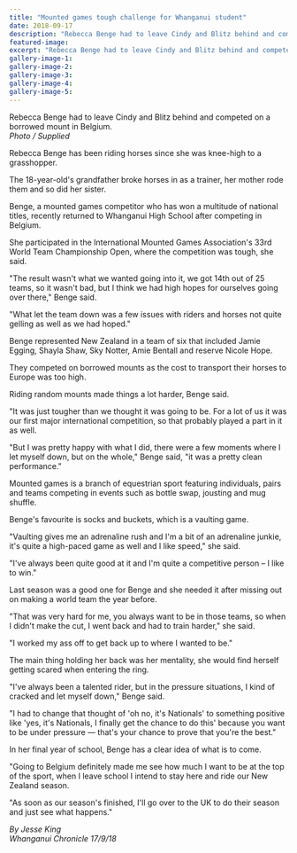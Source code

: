 ```yaml
---
title: "Mounted games tough challenge for Whanganui student"
date: 2018-09-17
description: "Rebecca Benge had to leave Cindy and Blitz behind and competed on a borrowed mount in Belgium..."
featured-image: 
excerpt: "Rebecca Benge had to leave Cindy and Blitz behind and competed on a borrowed mount in Belgium."
gallery-image-1: 
gallery-image-2: 
gallery-image-3: 
gallery-image-4: 
gallery-image-5: 
---
```


<p><span>Rebecca Benge had to leave Cindy and Blitz behind and competed on a borrowed mount in Belgium.</span><br /><em>Photo / Supplied</em></p>
<p class="element element-paragraph">Rebecca Benge has been riding horses since she was knee-high to a grasshopper.</p>
<p class="element element-paragraph">The 18-year-old's grandfather broke horses in as a trainer, her mother rode them and so did her sister.</p>
<p class="element element-paragraph">Benge, a mounted games competitor who has won a multitude of national titles, recently returned to Whanganui High School after competing in Belgium.</p>
<p class="element element-paragraph">She participated in the International Mounted Games Association's 33rd World Team Championship Open, where the competition was tough, she said.</p>
<p class="element element-paragraph">"The result wasn't what we wanted going into it, we got 14th out of 25 teams, so it wasn't bad, but I think we had high hopes for ourselves going over there," Benge said.</p>
<p class="element element-paragraph">"What let the team down was a few issues with riders and horses not quite gelling as well as we had hoped."</p>
<p class="element element-paragraph">Benge represented New Zealand in a team of six that included Jamie Egging, Shayla Shaw, Sky Notter, Amie Bentall and reserve Nicole Hope.</p>
<p class="element element-paragraph">They competed on borrowed mounts as the cost to transport their horses to Europe was too high.</p>
<p class="element element-paragraph">Riding random mounts made things a lot harder, Benge said.</p>
<p class="element element-paragraph">"It was just tougher than we thought it was going to be. For a lot of us it was our first major international competition, so that probably played a part in it as well.</p>
<p class="element element-paragraph">"But I was pretty happy with what I did, there were a few moments where I let myself down, but on the whole," Benge said, "it was a pretty clean performance."</p>
<p class="element element-paragraph">Mounted games is a branch of equestrian sport featuring individuals, pairs and teams competing in events such as bottle swap, jousting and mug shuffle.</p>
<p class="element element-paragraph">Benge's favourite is socks and buckets, which is a vaulting game.</p>
<p class="element element-paragraph">"Vaulting gives me an adrenaline rush and I'm a bit of an adrenaline junkie, it's quite a high-paced game as well and I like speed," she said.</p>
<p class="element element-paragraph">"I've always been quite good at it and I'm quite a competitive person &ndash; I like to win."</p>
<p class="element element-paragraph">Last season was a good one for Benge and she needed it after missing out on making a world team the year before.</p>
<p class="element element-paragraph">"That was very hard for me, you always want to be in those teams, so when I didn't make the cut, I went back and had to train harder," she said.</p>
<p class="element element-paragraph">"I worked my ass off to get back up to where I wanted to be."</p>
<p class="element element-paragraph">The main thing holding her back was her mentality, she would find herself getting scared when entering the ring.</p>
<p class="element element-paragraph">"I've always been a talented rider, but in the pressure situations, I kind of cracked and let myself down," Benge said.</p>
<p class="element element-paragraph">"I had to change that thought of 'oh no, it's Nationals' to something positive like 'yes, it's Nationals, I finally get the chance to do this' because you want to be under pressure &mdash; that's your chance to prove that you're the best."</p>
<p class="element element-paragraph">In her final year of school, Benge has a clear idea of what is to come.</p>
<p class="element element-paragraph">"Going to Belgium definitely made me see how much I want to be at the top of the sport, when I leave school I intend to stay here and ride our New Zealand season.</p>
<p class="element element-paragraph">"As soon as our season's finished, I'll go over to the UK to do their season and just see what happens."</p>
<p class="element element-paragraph"><em>By Jesse King</em><br /><em>Whanganui Chronicle 17/9/18</em></p>

